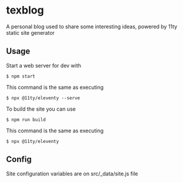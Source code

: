 # texblog
A personal blog used to share some interesting ideas, powered by 11ty static site generator

## Usage

Start a web server for dev with

```console
$ npm start
```
This command is the same as executing

```console
$ npx @11ty/eleventy --serve
```
To build the site you can use

```console
$ npm run build
```

This command is the same as executing

```console
$ npx @11ty/eleventy
```

## Config
Site configuration variables are on src/_data/site.js file
